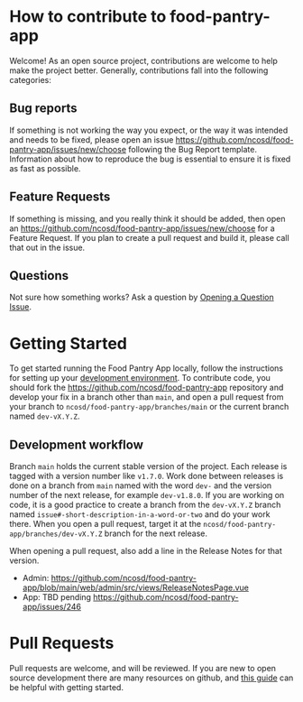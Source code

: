 # How to contribute to food-pantry-app

Welcome!  As an open source project, contributions are welcome to help make the project better.  Generally, contributions fall into the following categories:

## Bug reports
If something is not working the way you expect, or the way it was intended and needs to be fixed, please open an issue https://github.com/ncosd/food-pantry-app/issues/new/choose following the Bug Report template.   Information about how to reproduce the bug is essential to ensure it is fixed as fast as possible.

## Feature Requests
If something is missing, and you really think it should be added, then open an https://github.com/ncosd/food-pantry-app/issues/new/choose for a Feature Request.  If you plan to create a pull request and build it, please call that out in the issue.

## Questions
Not sure how something works?  Ask a question by [Opening a Question Issue](https://github.com/ncosd/food-pantry-app/issues/new/choose).

# Getting Started
To get started running the Food Pantry App locally, follow the instructions for setting up your [development environment](https://github.com/ncosd/food-pantry-app?tab=readme-ov-file#developing).   To contribute code, you should fork the https://github.com/ncosd/food-pantry-app repository and develop your fix in a branch other than `main`, and open a pull request from your branch to `ncosd/food-pantry-app/branches/main` or the current branch named `dev-vX.Y.Z`.

## Development workflow
Branch `main` holds the current stable version of the project.   Each release is tagged with a version number like `v1.7.0`.  Work done between releases is done on a branch from `main` named with the word `dev-` and the version number of the next release, for example `dev-v1.8.0`.  If you are working on code, it is a good practice to create a branch from the `dev-vX.Y.Z` branch named `issue#-short-description-in-a-word-or-two` and do your work there.  When you open a pull request, target it at the `ncosd/food-pantry-app/branches/dev-vX.Y.Z` branch for the next release.

When opening a pull request, also add a line in the Release Notes for that version.

- Admin: https://github.com/ncosd/food-pantry-app/blob/main/web/admin/src/views/ReleaseNotesPage.vue
- App: TBD pending https://github.com/ncosd/food-pantry-app/issues/246

# Pull Requests
Pull requests are welcome, and will be reviewed.   If you are new to open source development there are many resources on github, and [this guide](https://github.com/freeCodeCamp/how-to-contribute-to-open-source) can be helpful with getting started.

